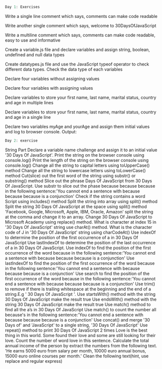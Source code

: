 ``` js 
Day 1: Exercises
```  

Write a single line comment which says, comments can make code readable

Write another single comment which says, welcome to 30DaysOfJavaScript

Write a multiline comment which says, comments can make code readable, easy to use and informative

Create a variable.js file and declare variables and assign string, boolean, undefined and null data types

Create datatypes.js file and use the JavaScript typeof operator to check different data types. Check the data type of each variables

Declare four variables without assigning values

Declare four variables with assigning values

Declare variables to store your first name, last name, marital status, country and age in multiple lines

Declare variables to store your first name, last name, marital status, country and age in a single line

Declare two variables myAge and yourAge and assign them initial values and log to browser console. Output:

``` js 
Day 2: exercise
```

String Part
Declare a variable name challenge and assign it to an initial value '30 Days Of JavaScript'.
Print the string on the browser console using console.log()
Print the length of the string on the browser console using console.log()
Change all the string to capital letters using toUpperCase() method
Change all the string to lowercase letters using toLowerCase() method
Cut(slice) out the first word of the string using substr() or substring() method
Slice out the phrase Days Of JavaScript from 30 Days Of JavaScript.
Use substr to slice out the phase because because because in the following sentence:'You cannot end a sentence with because because because is a conjunction'
Check if the string contains a word Script using includes() method
Split the string into array using split() method
Split the string 30 Days Of JavaScript at the space using split() method
'Facebook, Google, Microsoft, Apple, IBM, Oracle, Amazon' split the string at the comma and change it to an array.
Change 30 Days Of JavaScript to Microsoft Academy using replace() method.
What is character at index 15 in '30 Days Of JavaScript' string use charAt() method.
What is the character code of J in '30 Days Of JavaScript' string using charCodeAt()
Use indexOf to determine the position of the first occurrence of a in 30 Days Of JavaScript
Use lastIndexOf to determine the position of the last occurrence of a in 30 Days Of JavaScript.
Use indexOf to find the position of the first occurrence of the word because in the following sentence:'You cannot end a sentence with because because because is a conjunction'
Use lastIndexOf to find the position of the first occurrence of the word because in the following sentence:'You cannot end a sentence with because because because is a conjunction'
Use search to find the position of the first occurrence of the word because in the following sentence:'You cannot end a sentence with because because because is a conjunction'
Use trim() to remove if there is trailing whitespace at the beginning and the end of a string.E.g ' 30 Days Of JavaScript '.
Use startsWith() method with the string 30 Days Of JavaScript make the result true
Use endsWith() method with the string 30 Days Of JavaScript make the result true
Use match() method to find all the a’s in 30 Days Of JavaScript
Use match() to count the number all because's in the following sentence:'You cannot end a sentence with because because because is a conjunction'
Use concat() and merge '30 Days of' and 'JavaScript' to a single string, '30 Days Of JavaScript'
Use repeat() method to print 30 Days Of JavaScript 2 times
Love is the best thing in this world. Some found their love and some are still looking for their love. Count the number of word love in this sentence.
Calculate the total annual income of the person by extract the numbers from the following text. 'He earns 5000 euro from salary per month, 10000 euro annual bonus, 15000 euro online courses per month.'
Clean the following text(hint, use replace and regular express)